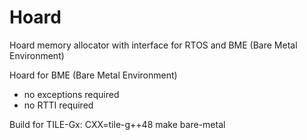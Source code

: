# Hoard
Hoard memory allocator with interface for RTOS and BME (Bare Metal Environment)

Hoard for BME (Bare Metal Environment)
- no exceptions required
- no RTTI required

Build for TILE-Gx:
CXX=tile-g++48 make bare-metal

